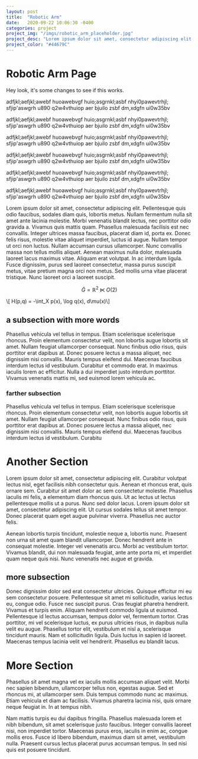```yaml
---
layout: post
title:  "Robotic Arm"
date:   2020-09-22 10:06:30 -0400
categories: project
project_img: "/imgs/robotic_arm_placeholder.jpg"
project_desc: "Lorem ipsum dolor sit amet, consectetur adipiscing elit. Ut dolor metus, molestie ac quam vitae, vulputate congue felis. Etiam dictum neque ante, ac efficitur sapien commodo non. Quisque et venenatis risus, non interdum dui."
project_color: "#44679C"
---
```


# Robotic Arm Page

Hey look, it's some changes to see if this works.

adfjkl;aefjkl;awebf huoawebvgf huio;asgrnkl;asbf nhyi0pawevtrhjl; sfjip'aswgrh u890 q2w4vthuiop aer bjuilo zsbf dm,xdgfn ui0w35bv

adfjkl;aefjkl;awebf huoawebvgf huio;asgrnkl;asbf nhyi0pawevtrhjl; sfjip'aswgrh u890 q2w4vthuiop aer bjuilo zsbf dm,xdgfn ui0w35bv

adfjkl;aefjkl;awebf huoawebvgf huio;asgrnkl;asbf nhyi0pawevtrhjl; sfjip'aswgrh u890 q2w4vthuiop aer bjuilo zsbf dm,xdgfn ui0w35bv


adfjkl;aefjkl;awebf huoawebvgf huio;asgrnkl;asbf nhyi0pawevtrhjl; sfjip'aswgrh u890 q2w4vthuiop aer bjuilo zsbf dm,xdgfn ui0w35bv


adfjkl;aefjkl;awebf huoawebvgf huio;asgrnkl;asbf nhyi0pawevtrhjl; sfjip'aswgrh u890 q2w4vthuiop aer bjuilo zsbf dm,xdgfn ui0w35bv


adfjkl;aefjkl;awebf huoawebvgf huio;asgrnkl;asbf nhyi0pawevtrhjl; sfjip'aswgrh u890 q2w4vthuiop aer bjuilo zsbf dm,xdgfn ui0w35bv



Lorem ipsum dolor sit amet, consectetur adipiscing elit. Pellentesque quis odio faucibus, sodales diam quis, lobortis metus. Nullam fermentum nulla sit amet ante lacinia molestie. Morbi venenatis blandit lectus, nec porttitor odio gravida a. Vivamus quis mattis quam. Phasellus malesuada facilisis est nec convallis. Integer ultrices massa faucibus, placerat diam id, porta ex. Donec felis risus, molestie vitae aliquet imperdiet, luctus id augue. Nullam tempor ut orci non luctus. Nullam accumsan cursus ullamcorper. Nunc convallis massa non tellus mollis aliquet. Aenean maximus nulla dolor, malesuada laoreet lacus maximus vitae. Aliquam erat volutpat. In ac interdum ligula. Fusce dignissim, purus sed laoreet consectetur, massa purus suscipit metus, vitae pretium magna orci non metus. Sed mollis urna vitae placerat tristique. Nunc laoreet orci a laoreet suscipit.

$$\tilde G = \mathbb{R}^2\ltimes O(2)$$

\\[ H(p,q) = -\int_X p(x)\, \log q(x)\, d\mu(x)\\]


## a subsection with more words

Phasellus vehicula vel tellus in tempus. Etiam scelerisque scelerisque rhoncus. Proin elementum consectetur velit, non lobortis augue lobortis sit amet. Nullam feugiat ullamcorper consequat. Nunc finibus odio risus, quis porttitor erat dapibus at. Donec posuere lectus a massa aliquet, nec dignissim nisi convallis. Mauris tempus eleifend dui. Maecenas faucibus interdum lectus id vestibulum. Curabitur et commodo erat. In maximus iaculis lorem ac efficitur. Nulla a dui imperdiet justo interdum porttitor. Vivamus venenatis mattis mi, sed euismod lorem vehicula ac. 

### farther subsection

Phasellus vehicula vel tellus in tempus. Etiam scelerisque scelerisque rhoncus. Proin elementum consectetur velit, non lobortis augue lobortis sit amet. Nullam feugiat ullamcorper consequat. Nunc finibus odio risus, quis porttitor erat dapibus at. Donec posuere lectus a massa aliquet, nec dignissim nisi convallis. Mauris tempus eleifend dui. Maecenas faucibus interdum lectus id vestibulum. Curabitu

# Another Section

Lorem ipsum dolor sit amet, consectetur adipiscing elit. Curabitur volutpat lectus nisl, eget facilisis nibh consectetur quis. Aenean et rhoncus erat, quis ornare sem. Curabitur sit amet dolor ac sem consectetur molestie. Phasellus iaculis mi felis, a elementum diam rhoncus quis. Ut ac lectus ut lectus pellentesque mollis ut a purus. Nunc sed dolor lacus. Lorem ipsum dolor sit amet, consectetur adipiscing elit. Ut cursus sodales tellus sit amet tempor. Donec placerat quam eget augue pulvinar viverra. Phasellus nec auctor felis.

Aenean lobortis turpis tincidunt, molestie neque a, lobortis nunc. Praesent non urna sit amet quam blandit ullamcorper. Donec hendrerit ante in consequat molestie. Integer vel venenatis arcu. Morbi ac vestibulum tortor. Vivamus blandit, dui non malesuada feugiat, ante ante porta mi, et imperdiet quam neque quis nisi. Nunc venenatis nec augue et gravida.
## more subsection
Donec dignissim dolor sed erat consectetur ultricies. Quisque efficitur mi eu sem consectetur posuere. Pellentesque sit amet mi sollicitudin, varius lectus eu, congue odio. Fusce nec suscipit purus. Cras feugiat pharetra hendrerit. Vivamus et turpis enim. Aliquam hendrerit commodo ligula ut euismod. Pellentesque id lectus accumsan, tempus dolor vel, fermentum tortor. Cras porttitor, mi vel scelerisque luctus, ex purus ultricies risus, in dapibus nulla velit eu augue. Phasellus tortor elit, vestibulum et nisl a, scelerisque tincidunt mauris. Nam et sollicitudin ligula. Duis luctus in sapien id laoreet. Maecenas tempus lacinia velit vel hendrerit. Phasellus eu blandit lacus.

# More Section

Phasellus sit amet magna vel ex iaculis mollis accumsan aliquet velit. Morbi nec sapien bibendum, ullamcorper tellus non, egestas augue. Sed et rhoncus mi, at ullamcorper sem. Duis tempus commodo nunc ac maximus. Etiam vehicula et diam ac facilisis. Vivamus pharetra lacinia nisi, quis ornare neque feugiat in. In at tempus nibh.

Nam mattis turpis eu dui dapibus fringilla. Phasellus malesuada lorem et nibh bibendum, sit amet scelerisque justo faucibus. Integer convallis laoreet nisi, non imperdiet tortor. Maecenas purus eros, iaculis in enim ac, congue mollis eros. Fusce id libero bibendum, maximus diam sit amet, vestibulum nulla. Praesent cursus lectus placerat purus accumsan tempus. In sed nisi quis est posuere tincidunt. 